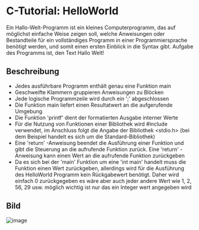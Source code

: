 # C-Tutorial: HelloWorld

Ein Hallo-Welt-Programm ist ein kleines Computerprogramm, das auf möglichst einfache Weise zeigen soll, welche Anweisungen oder Bestandteile für ein vollständiges Programm in einer Programmiersprache benötigt werden, und somit einen ersten Einblick in die Syntax gibt. Aufgabe des Programms ist, den Text Hallo Welt!

## Beschreibung

- Jedes ausführbare Programm enthält genau eine Funktion main
- Geschweifte Klammern gruppieren Anweisungen zu Blöcken
- Jede logische Programmzeile wird durch ein ';' abgeschlossen
- Die Funktion main liefert einen Resultatwert an die aufgerufende Umgebung
- Die Funktion 'printf' dient der formatierten Ausgabe interner Werte
- Für die Nutzung von Funktionen einer Bibliothek wird #include verwendet, im Anschluss folgt die Angabe der Bibliothek <stdio.h> (bei dem Beispiel handelt es sich um die Standard-Bibliothek)
- Eine 'return' -Anweisung beendet die Ausführung einer Funktion und gibt die Steuerung an die aufrufende Funktion zurück. Eine 'return' -Anweisung kann einen Wert an die aufrufende Funktion zurückgeben
- Da es sich bei der 'main' Funktion um eine 'int main' handelt muss die Funktion einen Wert zurückgeben, allerdings wird für die Ausführung des HelloWorld Programm kein Rückgabewert benötigt. Daher wird einfach 0 zurückgegeben es wäre aber auch jeder andere Wert wie 1, 2, 56, 29 usw. möglich wichtig ist nur das ein Integer wert angegeben wird  


## Bild

![image](https://user-images.githubusercontent.com/63674539/195732154-d67bafcc-4c8d-47d1-9dee-41f38fbd5de5.png)
